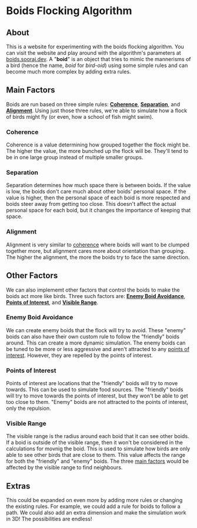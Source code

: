 # Boids Flocking Algorithm

## About

This is a website for experimenting with the boids flocking algorithm. You can visit the website and play around with the algorithm's parameters at [boids.sooraj.dev](https://boids.sooraj.dev/). A "**boid**" is an object that tries to mimic the mannerisms of a bird (hence the name, _boid_ for _bird-oid_) using some simple rules and can become much more complex by adding extra rules.

## Main Factors

Boids are run based on three simple rules: **[Coherence](#coherence)**, **[Separation](#separation)**, and **[Alignment](#alignment)**. Using just those three rules, we're able to simulate how a flock of birds might fly (or even, how a school of fish might swim).

### Coherence

Coherence is a value determining how grouped together the flock might be. The higher the value, the more bunched up the flock will be. They'll tend to be in one large group instead of multiple smaller groups.

### Separation

Separation determines how much space there is between boids. If the value is low, the boids don't care much about other boids' personal space. If the value is higher, then the personal space of each boid is more respected and boids steer away from getting too close. This doesn't affect the actual personal space for each boid, but it changes the importance of keeping that space.

### Alignment

Alignment is very similar to [coherence](#coherence) where boids will want to be clumped together more, but alignment cares more about orientation than grouping. The higher the alignment, the more the boids try to face the same direction.

## Other Factors

We can also implememt other factors that control the boids to make the boids act more like birds. Three such factors are: **[Enemy Boid Avoidance](#enemy-boid-avoidance)**, **[Points of Interest](#points-of-interest)**, and **[Visible Range](#visible-range)**.

### Enemy Boid Avoidance

We can create enemy boids that the flock will try to avoid. These "enemy" boids can also have their own custom rule to follow the "friendly" boids around. This can create a more dynamic simulation. The enemy boids can be tuned to be more or less aggressive and aren't attracted to any [points of interest](#points-of-interest). However, they are repelled by the points of interest.

### Points of Interest

Points of interest are locations that the "friendly" boids will try to move towards. This can be used to simulate food sources. The "friendly" boids will try to move towards the points of interest, but they won't be able to get too close to them. "Enemy" boids are not attracted to the points of interest, only the repulsion.

### Visible Range

The visible range is the radius around each boid that it can see other boids. If a boid is outside of the visible range, then it won't be considered in the calculations for movnig the boid. This is used to simulate how birds are only able to see other birds that are close to them. This value affects the range for both the "friendly" and "enemy" boids. The three [main factors](#main-factors) would be affected by the visible range to find neighbours.

## Extras

This could be expanded on even more by adding more rules or changing the existing rules. For example, we could add a rule for boids to follow a path. We could also add an extra dimension and make the simulation work in 3D! The possibilities are endless!
